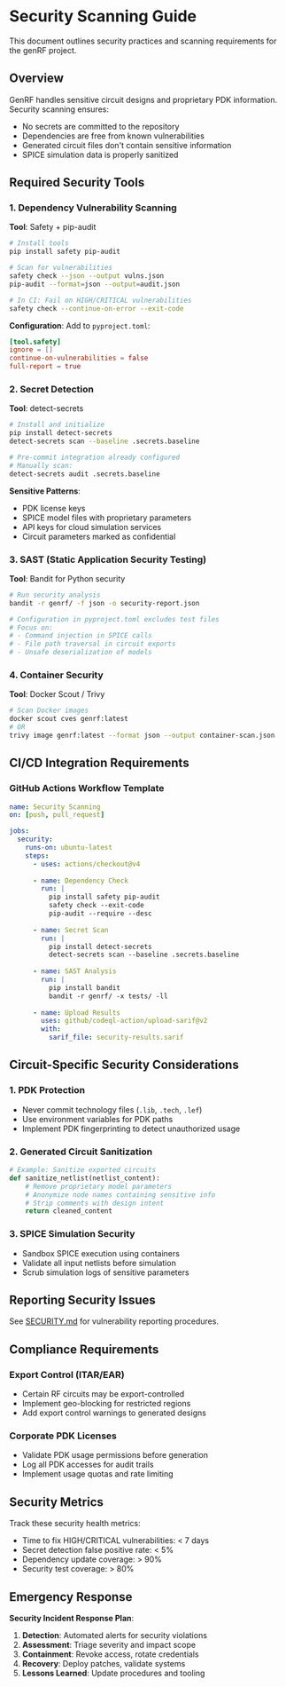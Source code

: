 # Security Scanning Guide

This document outlines security practices and scanning requirements for the genRF project.

## Overview

GenRF handles sensitive circuit designs and proprietary PDK information. Security scanning ensures:
- No secrets are committed to the repository
- Dependencies are free from known vulnerabilities  
- Generated circuit files don't contain sensitive information
- SPICE simulation data is properly sanitized

## Required Security Tools

### 1. Dependency Vulnerability Scanning

**Tool**: Safety + pip-audit

```bash
# Install tools
pip install safety pip-audit

# Scan for vulnerabilities  
safety check --json --output vulns.json
pip-audit --format=json --output=audit.json

# In CI: Fail on HIGH/CRITICAL vulnerabilities
safety check --continue-on-error --exit-code
```

**Configuration**: Add to `pyproject.toml`:
```toml
[tool.safety]
ignore = []
continue-on-vulnerabilities = false
full-report = true
```

### 2. Secret Detection

**Tool**: detect-secrets

```bash
# Install and initialize
pip install detect-secrets
detect-secrets scan --baseline .secrets.baseline

# Pre-commit integration already configured
# Manually scan:
detect-secrets audit .secrets.baseline
```

**Sensitive Patterns**:
- PDK license keys
- SPICE model files with proprietary parameters
- API keys for cloud simulation services
- Circuit parameters marked as confidential

### 3. SAST (Static Application Security Testing)

**Tool**: Bandit for Python security

```bash
# Run security analysis
bandit -r genrf/ -f json -o security-report.json

# Configuration in pyproject.toml excludes test files
# Focus on:
# - Command injection in SPICE calls
# - File path traversal in circuit exports
# - Unsafe deserialization of models
```

### 4. Container Security

**Tool**: Docker Scout / Trivy

```bash
# Scan Docker images
docker scout cves genrf:latest
# OR
trivy image genrf:latest --format json --output container-scan.json
```

## CI/CD Integration Requirements

### GitHub Actions Workflow Template

```yaml
name: Security Scanning
on: [push, pull_request]

jobs:
  security:
    runs-on: ubuntu-latest
    steps:
      - uses: actions/checkout@v4
      
      - name: Dependency Check
        run: |
          pip install safety pip-audit
          safety check --exit-code
          pip-audit --require --desc
          
      - name: Secret Scan
        run: |
          pip install detect-secrets
          detect-secrets scan --baseline .secrets.baseline
          
      - name: SAST Analysis  
        run: |
          pip install bandit
          bandit -r genrf/ -x tests/ -ll
          
      - name: Upload Results
        uses: github/codeql-action/upload-sarif@v2
        with:
          sarif_file: security-results.sarif
```

## Circuit-Specific Security Considerations

### 1. PDK Protection
- Never commit technology files (`.lib`, `.tech`, `.lef`)
- Use environment variables for PDK paths
- Implement PDK fingerprinting to detect unauthorized usage

### 2. Generated Circuit Sanitization
```python
# Example: Sanitize exported circuits
def sanitize_netlist(netlist_content):
    # Remove proprietary model parameters
    # Anonymize node names containing sensitive info
    # Strip comments with design intent
    return cleaned_content
```

### 3. SPICE Simulation Security
- Sandbox SPICE execution using containers
- Validate all input netlists before simulation
- Scrub simulation logs of sensitive parameters

## Reporting Security Issues

See [SECURITY.md](../SECURITY.md) for vulnerability reporting procedures.

## Compliance Requirements

### Export Control (ITAR/EAR)
- Certain RF circuits may be export-controlled
- Implement geo-blocking for restricted regions
- Add export control warnings to generated designs

### Corporate PDK Licenses
- Validate PDK usage permissions before generation
- Log all PDK accesses for audit trails
- Implement usage quotas and rate limiting

## Security Metrics

Track these security health metrics:
- Time to fix HIGH/CRITICAL vulnerabilities: < 7 days
- Secret detection false positive rate: < 5%
- Dependency update coverage: > 90%
- Security test coverage: > 80%

## Emergency Response

**Security Incident Response Plan**:
1. **Detection**: Automated alerts for security violations
2. **Assessment**: Triage severity and impact scope  
3. **Containment**: Revoke access, rotate credentials
4. **Recovery**: Deploy patches, validate systems
5. **Lessons Learned**: Update procedures and tooling
